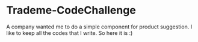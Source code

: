 # Trademe-CodeChallenge

A company wanted me to do a simple component for product suggestion. I like to keep all the codes that I write. So here it is :) 
